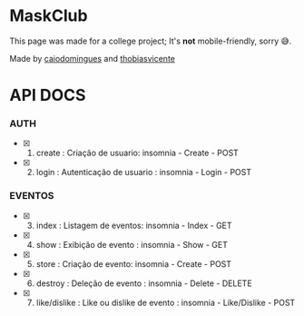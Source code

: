 # MaskClub

This page was made for a college project; It's **not** mobile-friendly, sorry 😅.

Made by [caiodomingues](https://github.com/caiodomingues) and [thobiasvicente](https://github.com/thobiasvicente)

# API DOCS

### AUTH
- [x] 1. create : Criação de usuario: insomnia - Create - POST
- [x] 2. login : Autenticação de usuario : insomnia - Login - POST

### EVENTOS
- [x] 3. index : Listagem de eventos: insomnia - Index - GET
- [x] 4. show : Exibição de evento : insomnia - Show - GET
- [x] 5. store : Criação de evento: insomnia - Create - POST
- [x] 6. destroy : Deleção de evento : insomnia - Delete - DELETE
- [x] 7. like/dislike : Like ou dislike de evento : insomnia - Like/Dislike - POST